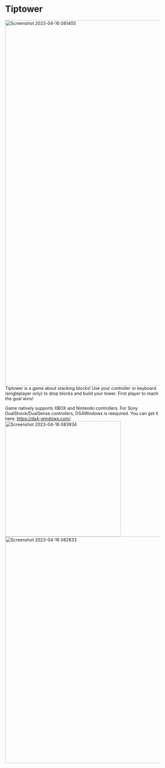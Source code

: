 # Tiptower

<img width="1191" alt="Screenshot 2023-04-16 081405" src="https://user-images.githubusercontent.com/89408346/232319038-bbac0753-70ea-43a6-ba8b-3f8358b7f567.png">
Tiptower is a game about stacking blocks! Use your controller or keyboard (singleplayer only) to drop blocks and build your tower. First player to reach the goal wins!

Game natively supports XBOX and Nintendo controllers. For Sony DualShock/DualSense controllers, DS4Windows is reequired. You can get it here: https://ds4-windows.com/
<img width="376" alt="Screenshot 2023-04-16 083934" src="https://user-images.githubusercontent.com/89408346/232319168-fc43dec3-8429-4215-8019-3ec04eaad563.png">
<img width="738" alt="Screenshot 2023-04-16 082833" src="https://user-images.githubusercontent.com/89408346/232319185-183c0390-2dee-485f-a634-85dd62907343.png">
